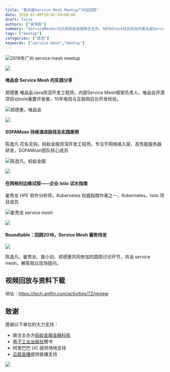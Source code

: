 ```yaml
---
title: "第五届Service Mesh Meetup广州站回顾"
date: 2019-01-08T10:41:54+08:00
draft: false
authors: ["宋净超"]
summary: "ServiceMesher社区和蚂蚁金服联合主办、SOFAStack社区协办的第五届Service Mesh Meetup广州站收官，唯品会郑德惠、蚂蚁金服陈逸凡、HPE的崔秀龙给大家带来分享并增加Roundtable环节。"
tags: ["meetup"]
categories: ["其他"]
keywords: ["service mesh","meetup"]
---
```


![2019年广州 service mesh meetup](006tNc79ly1fyyzewgs38j318g0oggth.jpg)

![](006tNc79ly1fyyzfynn5xj318z0u0qv7.jpg)

#### 唯品会 Service Mesh 的实践分享

郑德惠 唯品会Java资深开发工程师，内部Service Mesh框架负责人，唯品会开源项目vjtools重要开发者，10年电信与互联网后台开发经验。

![郑德惠，唯品会](006tNc79ly1fyyzgcyz4fj318z0u0x6q.jpg)

![](006tNc79ly1fyyzgjsjcqj318z0u0e83.jpg)

#### SOFAMosn 持续演进路径及实践案例

陈逸凡 花名无钩，蚂蚁金服资深开发工程师。专注于网络接入层，高性能服务器研发，SOFAMosn团队核心成员

![陈逸凡，蚂蚁金服](006tNc79ly1fyyzgx3sdyj318z0u0qv7.jpg)

![](006tNc79ly1fyyzhhpz8hj318z0u0qv7.jpg)

#### 在网格的边缘试探——企业 Istio 试水指南

崔秀龙 HPE 软件分析师，Kubernetes 权威指南作者之一，Kubernetes、Istio 项目成员

![崔秀龙 service mesh](006tNc79ly1fyyzhvpwglj318z0u0u0z.jpg)

![](006tNc79ly1fyyziaqb5uj318z0u04qs.jpg)

#### Roundtable：回顾2018，Service Mesh 蓄势待发

![](006tNc79ly1fyyzin8a2lj318z0u0x6r.jpg)

陈逸凡、崔秀龙、敖小剑、郑德惠共同参加的圆周讨论环节，共话 service mesh，解答观众现场提问。

## 视频回放与资料下载

地址：https://tech.antfin.com/activities/72/review

## 致谢

感谢以下单位的大力支持：

- 联合主办方[蚂蚁金服金融科技](https://tech.antfin.com/activities/2)
- [电子工业出版社](https://www.phei.com.cn/)赠书
- 阿里巴巴 UC 提供场地支持
- [云犀直播](http://www.yunxi.tv/)提供直播支持

![](006tNc79ly1fyz1ppp9k7j309c05fwee.jpg)
